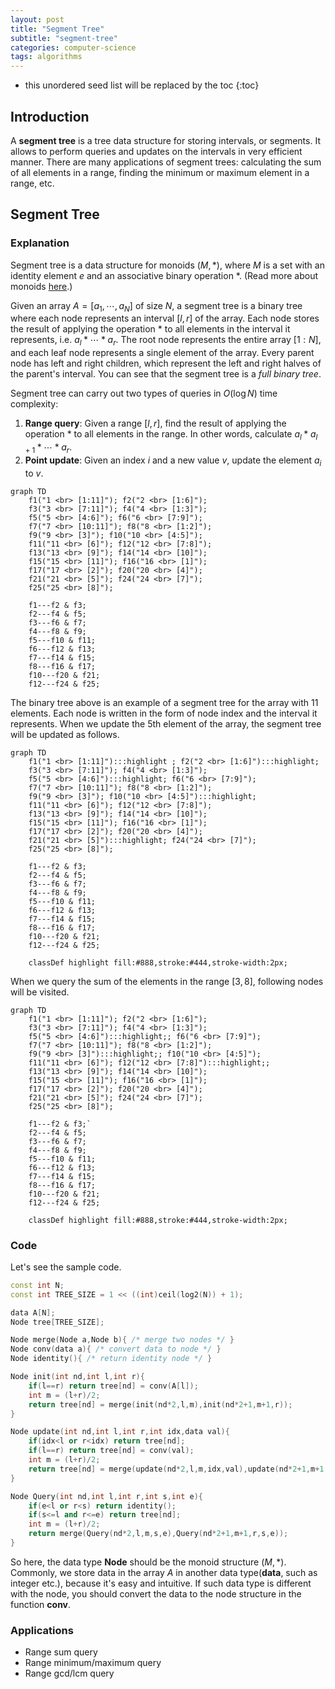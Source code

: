```yaml
---
layout: post
title: "Segment Tree"
subtitle: "segment-tree"
categories: computer-science
tags: algorithms
---
```


<!--more-->
* this unordered seed list will be replaced by the toc
{:toc}

## Introduction
A **segment tree** is a tree data structure for storing intervals, or segments. It allows to perform queries and updates on the intervals in very efficient manner.
There are many applications of segment trees: calculating the sum of all elements in a range, finding the minimum or maximum element in a range, etc.

## Segment Tree

### Explanation
Segment tree is a data structure for monoids $(M, \ast)$, where $M$ is a set with an identity element $e$ and an associative binary operation $\ast$.
(Read more about monoids [here](https://en.wikipedia.org/wiki/Monoid).)

Given an array $A=[a_1,\cdots,a_N]$ of size $N$, a segment tree is a binary tree where each node represents an interval $[l,r]$ of the array.
Each node stores the result of applying the operation $\ast$ to all elements in the interval it represents, i.e. $a_l \ast \cdots \ast a_r$.
The root node represents the entire array $[1:N]$, and each leaf node represents a single element of the array.
Every parent node has left and right children, which represent the left and right halves of the parent's interval.
You can see that the segment tree is a _full binary tree_.

Segment tree can carry out two types of queries in $O(\log N)$ time complexity:
1. **Range query**: Given a range $[l,r]$, find the result of applying the operation $\ast$ to all elements in the range. In other words, calculate $a_l \ast a_{l+1} \ast \cdots \ast a_r$.
2. **Point update**: Given an index $i$ and a new value $v$, update the element $a_i$ to $v$.

```mermaid
graph TD
    f1("1 <br> [1:11]"); f2("2 <br> [1:6]");
    f3("3 <br> [7:11]"); f4("4 <br> [1:3]");
    f5("5 <br> [4:6]"); f6("6 <br> [7:9]");
    f7("7 <br> [10:11]"); f8("8 <br> [1:2]");
    f9("9 <br> [3]"); f10("10 <br> [4:5]");
    f11("11 <br> [6]"); f12("12 <br> [7:8]");
    f13("13 <br> [9]"); f14("14 <br> [10]");
    f15("15 <br> [11]"); f16("16 <br> [1]");
    f17("17 <br> [2]"); f20("20 <br> [4]");
    f21("21 <br> [5]"); f24("24 <br> [7]");
    f25("25 <br> [8]");

    f1---f2 & f3;
    f2---f4 & f5;
    f3---f6 & f7;
    f4---f8 & f9;
    f5---f10 & f11;
    f6---f12 & f13;
    f7---f14 & f15;
    f8---f16 & f17;
    f10---f20 & f21;
    f12---f24 & f25;
```

The binary tree above is an example of a segment tree for the array with 11 elements.
Each node is written in the form of node index and the interval it represents.
When we update the 5th element of the array, the segment tree will be updated as follows.

```mermaid
graph TD
    f1("1 <br> [1:11]"):::highlight ; f2("2 <br> [1:6]"):::highlight;
    f3("3 <br> [7:11]"); f4("4 <br> [1:3]");
    f5("5 <br> [4:6]"):::highlight; f6("6 <br> [7:9]");
    f7("7 <br> [10:11]"); f8("8 <br> [1:2]");
    f9("9 <br> [3]"); f10("10 <br> [4:5]"):::highlight;
    f11("11 <br> [6]"); f12("12 <br> [7:8]");
    f13("13 <br> [9]"); f14("14 <br> [10]");
    f15("15 <br> [11]"); f16("16 <br> [1]");
    f17("17 <br> [2]"); f20("20 <br> [4]");
    f21("21 <br> [5]"):::highlight; f24("24 <br> [7]");
    f25("25 <br> [8]");

    f1---f2 & f3;
    f2---f4 & f5;
    f3---f6 & f7;
    f4---f8 & f9;
    f5---f10 & f11;
    f6---f12 & f13;
    f7---f14 & f15;
    f8---f16 & f17;
    f10---f20 & f21;
    f12---f24 & f25;

    classDef highlight fill:#888,stroke:#444,stroke-width:2px;
```

When we query the sum of the elements in the range $[3,8]$, following nodes will be visited.

```mermaid
graph TD
    f1("1 <br> [1:11]"); f2("2 <br> [1:6]");
    f3("3 <br> [7:11]"); f4("4 <br> [1:3]");
    f5("5 <br> [4:6]"):::highlight;; f6("6 <br> [7:9]");
    f7("7 <br> [10:11]"); f8("8 <br> [1:2]");
    f9("9 <br> [3]"):::highlight;; f10("10 <br> [4:5]");
    f11("11 <br> [6]"); f12("12 <br> [7:8]"):::highlight;;
    f13("13 <br> [9]"); f14("14 <br> [10]");
    f15("15 <br> [11]"); f16("16 <br> [1]");
    f17("17 <br> [2]"); f20("20 <br> [4]");
    f21("21 <br> [5]"); f24("24 <br> [7]");
    f25("25 <br> [8]");

    f1---f2 & f3;`
    f2---f4 & f5;
    f3---f6 & f7;
    f4---f8 & f9;
    f5---f10 & f11;
    f6---f12 & f13;
    f7---f14 & f15;
    f8---f16 & f17;
    f10---f20 & f21;
    f12---f24 & f25;

    classDef highlight fill:#888,stroke:#444,stroke-width:2px;
```

### Code
Let's see the sample code.
```cpp
const int N;
const int TREE_SIZE = 1 << ((int)ceil(log2(N)) + 1);

data A[N];
Node tree[TREE_SIZE];

Node merge(Node a,Node b){ /* merge two nodes */ }
Node conv(data a){ /* convert data to node */ }
Node identity(){ /* return identity node */ }

Node init(int nd,int l,int r){
    if(l==r) return tree[nd] = conv(A[l]);
    int m = (l+r)/2;
    return tree[nd] = merge(init(nd*2,l,m),init(nd*2+1,m+1,r));
}

Node update(int nd,int l,int r,int idx,data val){
    if(idx<l or r<idx) return tree[nd];
    if(l==r) return tree[nd] = conv(val);
    int m = (l+r)/2;
    return tree[nd] = merge(update(nd*2,l,m,idx,val),update(nd*2+1,m+1,r,idx,val));
}

Node Query(int nd,int l,int r,int s,int e){
    if(e<l or r<s) return identity();
    if(s<=l and r<=e) return tree[nd];
    int m = (l+r)/2;
    return merge(Query(nd*2,l,m,s,e),Query(nd*2+1,m+1,r,s,e));
}
```

So here, the data type **Node** should be the monoid structure $(M, \ast)$.
Commonly, we store data in the array $A$ in another data type(**data**, such as integer etc.), because it's easy and intuitive.
If such data type is different with the node, you should convert the data to the node structure in the function **conv**.

### Applications

* Range sum query
* Range minimum/maximum query
* Range gcd/lcm query